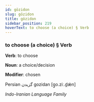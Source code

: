 ```yaml
---
id: gözidon
slug: gözidon
title: gözidon
sidebar_position: 219
hoverText: to choose (a choice) § Verb
---
```


### to choose (a choice) § Verb

**Verb**: to choose

**Noun**: a choice/decision

**Modifier**: chosen

Persian گزیدن gozidan [ɡ̥o.ziː.d̪ǽn]

*Indo-Iranian Language Family*